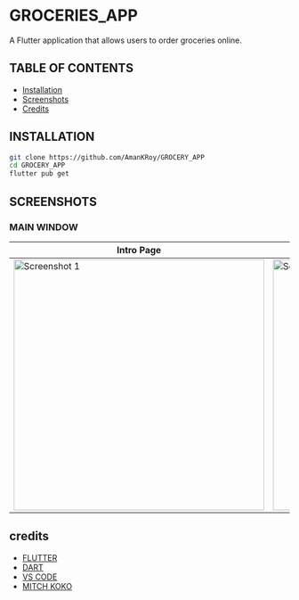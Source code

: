 # GROCERIES_APP
A Flutter application that allows users to order groceries online.



##  TABLE OF CONTENTS

- [Installation](#installation)
- [Screenshots](#screenshots)
- [Credits](#credits)

## INSTALLATION

```bash
git clone https://github.com/AmanKRoy/GROCERY_APP
cd GROCERY_APP
flutter pub get
```

## SCREENSHOTS

### MAIN WINDOW





| Intro Page | Home Bar | Cart |
| --- | --- | --- |
|  <img src="./assets/intro.png" alt="Screenshot 1" height=450>  | <img src="./assets/home.png" alt="Screenshot 2" height=450> | <img src="./assets/cart.png" alt="Screenshot 3" height=450> |


## credits

- [FLUTTER](https://flutter.dev/)
- [DART](https://dart.dev/)
- [VS CODE](https://code.visualstudio.com/)
- [MITCH KOKO](https://www.youtube.com/watch?v=yLtpMqvMgdY)

